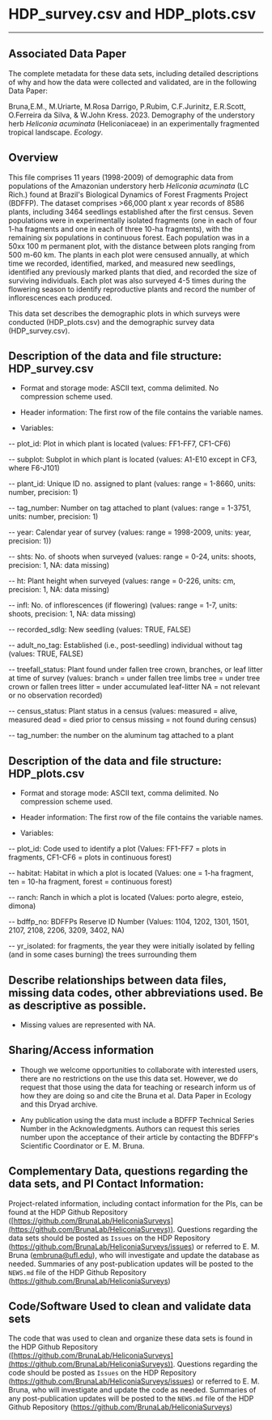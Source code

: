 # HDP_survey.csv and HDP_plots.csv
---

## Associated Data Paper 

The complete metadata for these data sets, including detailed descriptions of why and how the data were collected and validated, are in the following Data Paper:

Bruna,E.M., M.Uriarte, M.Rosa Darrigo, P.Rubim, C.F.Jurinitz, E.R.Scott, O.Ferreira da Silva, & W.John Kress. 2023. Demography of the understory herb _Heliconia acuminata_ (Heliconiaceae) in an experimentally fragmented tropical landscape. _Ecology_.


## Overview

This file comprises 11 years (1998-2009) of demographic data from populations of the Amazonian understory herb _Heliconia acuminata_ (LC Rich.) found at Brazil's Biological Dynamics of Forest Fragments Project (BDFFP). The dataset comprises >66,000 plant x year records of 8586 plants, including 3464 seedlings established after the first census. Seven populations were in experimentally isolated fragments (one in each of four 1-ha fragments and one in each of three 10-ha fragments), with the remaining six populations in continuous forest. Each population was in a 50xx 100 m permanent plot, with the distance between plots ranging from 500 m-60 km. The plants in each plot were censused annually, at which time we recorded, identified, marked, and measured new seedlings, identified any previously marked plants that died, and recorded the size of surviving individuals. Each plot was also surveyed 4-5 times during the flowering season to identify reproductive plants and record the number of inflorescences each produced.

This data set describes the demographic plots in which surveys were conducted (HDP_plots.csv) and the demographic survey data (HDP_survey.csv).

## Description of the data and file structure: HDP_survey.csv

- Format and storage mode: ASCII text, comma delimited. No compression scheme used.

- Header information: The first row of the file contains the variable names.

- Variables:

-- plot_id: Plot in which plant is located (values: FF1-FF7, CF1-CF6)

-- subplot: Subplot in which plant is located  (values: A1-E10 except in CF3, where F6-J101)

-- plant_id: Unique ID no. assigned to plant (values: range = 1-8660, units: number, precision: 1)

-- tag_number: Number on tag attached to plant (values: range = 1-3751, units: number, precision: 1)

-- year: Calendar year of survey (values: range = 1998-2009, units: year, precision: 1))

-- shts: No. of shoots when surveyed (values: range = 0-24, units: shoots, precision: 1, NA: data missing)

-- ht: Plant height when surveyed (values: range = 0-226, units: cm, precision: 1, NA: data missing)

-- infl: No. of inflorescences (if flowering) (values: range = 1-7, units: shoots, precision: 1, NA: data missing)

-- recorded_sdlg: New seedling (values: TRUE, FALSE)

-- adult_no_tag: Established (i.e., post-seedling) individual without tag (values: TRUE, FALSE)

-- treefall_status: Plant found under fallen tree crown, branches, or leaf litter at time of survey (values: branch = under fallen tree limbs tree = under tree crown or fallen trees litter = under accumulated leaf-litter NA = not relevant or no observation recorded)

-- census_status: Plant status in a census (values: measured = alive, measured dead = died prior to census missing = not found during census)

-- tag_number: the number on the aluminum tag attached to a plant


## Description of the data and file structure: HDP_plots.csv

- Format and storage mode: ASCII text, comma delimited. No compression scheme used.

- Header information: The first row of the file contains the variable names.

- Variables:

-- plot_id: Code used to identify a plot (Values: FF1-FF7 = plots in fragments, CF1-CF6 = plots in continuous forest)

-- habitat: Habitat in which a plot is located (Values: one = 1-ha fragment, ten = 10-ha fragment, forest = continuous forest)

-- ranch: Ranch in which a plot is located (Values: porto alegre, esteio, dimona)

-- bdffp_no: BDFFPs Reserve ID Number (Values: 1104, 1202, 1301, 1501, 2107, 2108, 2206, 3209, 3402, NA)

-- yr_isolated: for fragments, the year they were initially isolated by felling (and in some cases burning) the trees surrounding them

## Describe relationships between data files, missing data codes, other abbreviations used. Be as descriptive as possible.

- Missing values are represented with NA. 

## Sharing/Access information

- Though we welcome opportunities to collaborate with interested users, there are no restrictions on the use this data set. However, we do request that those using the data for teaching or research inform us of how they are doing so and cite the Bruna et al. Data Paper in Ecology and this Dryad archive. 

- Any publication using the data must include a BDFFP Technical Series Number in the Acknowledgments. Authors can request this series number upon the acceptance of their article by contacting the BDFFP's Scientific Coordinator or E. M. Bruna.


## Complementary Data, questions regarding the data sets, and PI Contact Information:

Project-related information, including contact information for the PIs, can be found at the HDP Github Repository ([https://github.com/BrunaLab/HeliconiaSurveys](https://github.com/BrunaLab/HeliconiaSurveys)). Questions regarding the data sets should be posted as `Issues` on the HDP Repository (https://github.com/BrunaLab/HeliconiaSurveys/issues) or referred to E. M. Bruna (embruna@ufl.edu), who will investigate and update the database as needed.  Summaries of any post-publication updates will be posted to the `NEWS.md` file of the HDP Github Repository (https://github.com/BrunaLab/HeliconiaSurveys)


## Code/Software Used to clean and validate data sets

The code that was used to clean and organize these data sets is found in the HDP Github Repository ([https://github.com/BrunaLab/HeliconiaSurveys](https://github.com/BrunaLab/HeliconiaSurveys)). Questions regarding the code should be posted as `Issues` on the HDP Repository (https://github.com/BrunaLab/HeliconiaSurveys/issues) or referred to E. M. Bruna, who will investigate and update the code as needed.  Summaries of any post-publication updates will be posted to the `NEWS.md` file of the HDP Github Repository (https://github.com/BrunaLab/HeliconiaSurveys)

